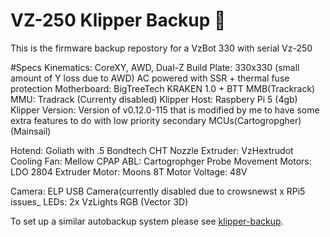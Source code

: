 # VZ-250 Klipper Backup 💾 
This is the firmware backup repostory for a VzBot 330 with serial Vz-250

#Specs
Kinematics: CoreXY, AWD, Dual-Z
Build Plate: 330x330 (small amount of Y loss due to AWD) AC powered with SSR + thermal fuse protection
Motherboard: BigTreeTech KRAKEN 1.0 + BTT MMB(Trackrack)
MMU: Tradrack (Currenty disabled)
Klipper Host: Raspbery Pi 5 (4gb)
Klipper Version: Version of  v0.12.0-115 that is modified by me to have some extra features to do with low priority secondary MCUs(Cartogropgher) (Mainsail)

Hotend: Goliath with .5 Bondtech CHT Nozzle
Extruder: VzHextrudot
Cooling Fan: Mellow CPAP
ABL: Cartogrophger Probe
Movement Motors: LDO 2804
Extruder Motor: Moons 8T
Motor Voltage: 48V

Camera: ELP USB Camera(currently disabled due to crowsnewst x RPi5 issues_
LEDs: 2x VzLights RGB (Vector 3D)






To set up a similar autobackup system please see [klipper-backup](https://github.com/Staubgeborener/klipper-backup).
